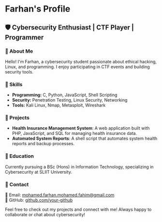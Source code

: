 # Farhan's Profile

## 🛡️ Cybersecurity Enthusiast | CTF Player | Programmer

### 🔹 About Me
Hello! I'm Farhan, a cybersecurity student passionate about ethical hacking, Linux, and programming. I enjoy participating in CTF events and building security tools.

### 🔹 Skills
- **Programming:** C, Python, JavaScript, Shell Scripting
- **Security:** Penetration Testing, Linux Security, Networking
- **Tools:** Kali Linux, Nmap, Metasploit, Wireshark

### 🔹 Projects
- **Health Insurance Management System**: A web application built with PHP, JavaScript, and SQL for managing health insurance data.
- **Automated System Reports**: A shell script that automates system health reports and backup processes.

### 🔹 Education
Currently pursuing a BSc (Hons) in Information Technology, specializing in Cybersecurity at SLIIT University.

### 🔹 Contact
📧 Email: mohamed.farhan.mohamed.fahim@gmail.com  
🐙 GitHub: [github.com/your-github](https://github.com/your-github)

Feel free to check out my projects and connect with me! Always happy to collaborate or chat about cybersecurity!
